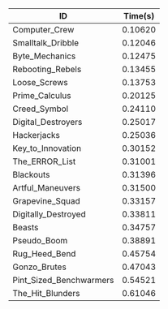 |ID|Time(s)|
|-|-|
|Computer_Crew|0.10620|
|Smalltalk_Dribble|0.12046|
|Byte_Mechanics|0.12475|
|Rebooting_Rebels|0.13455|
|Loose_Screws|0.13753|
|Prime_Calculus|0.20125|
|Creed_Symbol|0.24110|
|Digital_Destroyers|0.25017|
|Hackerjacks|0.25036|
|Key_to_Innovation|0.30152|
|The_ERROR_List|0.31001|
|Blackouts|0.31396|
|Artful_Maneuvers|0.31500|
|Grapevine_Squad|0.33157|
|Digitally_Destroyed|0.33811|
|Beasts|0.34757|
|Pseudo_Boom|0.38891|
|Rug_Heed_Bend|0.45754|
|Gonzo_Brutes|0.47043|
|Pint_Sized_Benchwarmers|0.54521|
|The_Hit_Blunders|0.61046|
